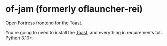 # of-jam (formerly oflauncher-rei)
Open Fortress frontend for the Toast.

You're going to need to install the [Toast](http://github.com/int-72h/toast), and everything in requirements.txt. Python 3.10+.
